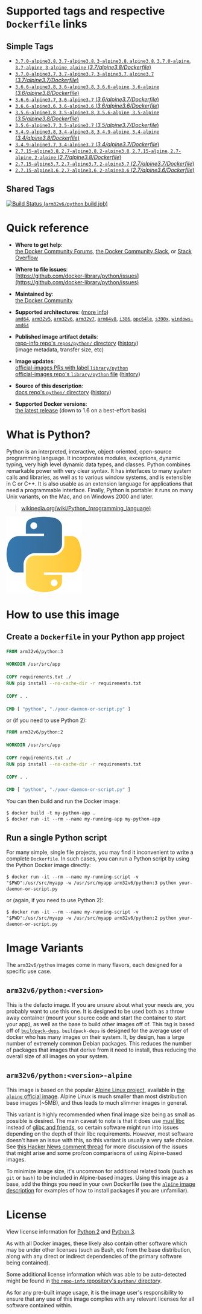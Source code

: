 <!--

********************************************************************************

WARNING:

    DO NOT EDIT "python/README.md"

    IT IS AUTO-GENERATED

    (from the other files in "python/" combined with a set of templates)

********************************************************************************

-->

# Supported tags and respective `Dockerfile` links

## Simple Tags

-	[`3.7.0-alpine3.8`, `3.7-alpine3.8`, `3-alpine3.8`, `alpine3.8`, `3.7.0-alpine`, `3.7-alpine`, `3-alpine`, `alpine` (*3.7/alpine3.8/Dockerfile*)](https://github.com/docker-library/python/blob/38dcdb4320c8668416205e044ee50489c059da18/3.7/alpine3.8/Dockerfile)
-	[`3.7.0-alpine3.7`, `3.7-alpine3.7`, `3-alpine3.7`, `alpine3.7` (*3.7/alpine3.7/Dockerfile*)](https://github.com/docker-library/python/blob/38dcdb4320c8668416205e044ee50489c059da18/3.7/alpine3.7/Dockerfile)
-	[`3.6.6-alpine3.8`, `3.6-alpine3.8`, `3.6.6-alpine`, `3.6-alpine` (*3.6/alpine3.8/Dockerfile*)](https://github.com/docker-library/python/blob/88812635c8ad7ff06a8a3755616a1040df222f3c/3.6/alpine3.8/Dockerfile)
-	[`3.6.6-alpine3.7`, `3.6-alpine3.7` (*3.6/alpine3.7/Dockerfile*)](https://github.com/docker-library/python/blob/88812635c8ad7ff06a8a3755616a1040df222f3c/3.6/alpine3.7/Dockerfile)
-	[`3.6.6-alpine3.6`, `3.6-alpine3.6` (*3.6/alpine3.6/Dockerfile*)](https://github.com/docker-library/python/blob/88812635c8ad7ff06a8a3755616a1040df222f3c/3.6/alpine3.6/Dockerfile)
-	[`3.5.6-alpine3.8`, `3.5-alpine3.8`, `3.5.6-alpine`, `3.5-alpine` (*3.5/alpine3.8/Dockerfile*)](https://github.com/docker-library/python/blob/005dda958e7fdf517214d950c0ef8eb0201ab3a1/3.5/alpine3.8/Dockerfile)
-	[`3.5.6-alpine3.7`, `3.5-alpine3.7` (*3.5/alpine3.7/Dockerfile*)](https://github.com/docker-library/python/blob/005dda958e7fdf517214d950c0ef8eb0201ab3a1/3.5/alpine3.7/Dockerfile)
-	[`3.4.9-alpine3.8`, `3.4-alpine3.8`, `3.4.9-alpine`, `3.4-alpine` (*3.4/alpine3.8/Dockerfile*)](https://github.com/docker-library/python/blob/b45793d90a50e2263b28ab9161d313706949b3d7/3.4/alpine3.8/Dockerfile)
-	[`3.4.9-alpine3.7`, `3.4-alpine3.7` (*3.4/alpine3.7/Dockerfile*)](https://github.com/docker-library/python/blob/b45793d90a50e2263b28ab9161d313706949b3d7/3.4/alpine3.7/Dockerfile)
-	[`2.7.15-alpine3.8`, `2.7-alpine3.8`, `2-alpine3.8`, `2.7.15-alpine`, `2.7-alpine`, `2-alpine` (*2.7/alpine3.8/Dockerfile*)](https://github.com/docker-library/python/blob/ac49e0bb09aafe4100fe5662636c24fce7206008/2.7/alpine3.8/Dockerfile)
-	[`2.7.15-alpine3.7`, `2.7-alpine3.7`, `2-alpine3.7` (*2.7/alpine3.7/Dockerfile*)](https://github.com/docker-library/python/blob/ac49e0bb09aafe4100fe5662636c24fce7206008/2.7/alpine3.7/Dockerfile)
-	[`2.7.15-alpine3.6`, `2.7-alpine3.6`, `2-alpine3.6` (*2.7/alpine3.6/Dockerfile*)](https://github.com/docker-library/python/blob/ac49e0bb09aafe4100fe5662636c24fce7206008/2.7/alpine3.6/Dockerfile)

## Shared Tags

[![Build Status](https://doi-janky.infosiftr.net/job/multiarch/job/arm32v6/job/python/badge/icon) (`arm32v6/python` build job)](https://doi-janky.infosiftr.net/job/multiarch/job/arm32v6/job/python/)

# Quick reference

-	**Where to get help**:  
	[the Docker Community Forums](https://forums.docker.com/), [the Docker Community Slack](https://blog.docker.com/2016/11/introducing-docker-community-directory-docker-community-slack/), or [Stack Overflow](https://stackoverflow.com/search?tab=newest&q=docker)

-	**Where to file issues**:  
	[https://github.com/docker-library/python/issues](https://github.com/docker-library/python/issues)

-	**Maintained by**:  
	[the Docker Community](https://github.com/docker-library/python)

-	**Supported architectures**: ([more info](https://github.com/docker-library/official-images#architectures-other-than-amd64))  
	[`amd64`](https://hub.docker.com/r/amd64/python/), [`arm32v5`](https://hub.docker.com/r/arm32v5/python/), [`arm32v6`](https://hub.docker.com/r/arm32v6/python/), [`arm32v7`](https://hub.docker.com/r/arm32v7/python/), [`arm64v8`](https://hub.docker.com/r/arm64v8/python/), [`i386`](https://hub.docker.com/r/i386/python/), [`ppc64le`](https://hub.docker.com/r/ppc64le/python/), [`s390x`](https://hub.docker.com/r/s390x/python/), [`windows-amd64`](https://hub.docker.com/r/winamd64/python/)

-	**Published image artifact details**:  
	[repo-info repo's `repos/python/` directory](https://github.com/docker-library/repo-info/blob/master/repos/python) ([history](https://github.com/docker-library/repo-info/commits/master/repos/python))  
	(image metadata, transfer size, etc)

-	**Image updates**:  
	[official-images PRs with label `library/python`](https://github.com/docker-library/official-images/pulls?q=label%3Alibrary%2Fpython)  
	[official-images repo's `library/python` file](https://github.com/docker-library/official-images/blob/master/library/python) ([history](https://github.com/docker-library/official-images/commits/master/library/python))

-	**Source of this description**:  
	[docs repo's `python/` directory](https://github.com/docker-library/docs/tree/master/python) ([history](https://github.com/docker-library/docs/commits/master/python))

-	**Supported Docker versions**:  
	[the latest release](https://github.com/docker/docker-ce/releases/latest) (down to 1.6 on a best-effort basis)

# What is Python?

Python is an interpreted, interactive, object-oriented, open-source programming language. It incorporates modules, exceptions, dynamic typing, very high level dynamic data types, and classes. Python combines remarkable power with very clear syntax. It has interfaces to many system calls and libraries, as well as to various window systems, and is extensible in C or C++. It is also usable as an extension language for applications that need a programmable interface. Finally, Python is portable: it runs on many Unix variants, on the Mac, and on Windows 2000 and later.

> [wikipedia.org/wiki/Python_(programming_language)](https://en.wikipedia.org/wiki/Python_%28programming_language%29)

![logo](https://raw.githubusercontent.com/docker-library/docs/01c12653951b2fe592c1f93a13b4e289ada0e3a1/python/logo.png)

# How to use this image

## Create a `Dockerfile` in your Python app project

```dockerfile
FROM arm32v6/python:3

WORKDIR /usr/src/app

COPY requirements.txt ./
RUN pip install --no-cache-dir -r requirements.txt

COPY . .

CMD [ "python", "./your-daemon-or-script.py" ]
```

or (if you need to use Python 2):

```dockerfile
FROM arm32v6/python:2

WORKDIR /usr/src/app

COPY requirements.txt ./
RUN pip install --no-cache-dir -r requirements.txt

COPY . .

CMD [ "python", "./your-daemon-or-script.py" ]
```

You can then build and run the Docker image:

```console
$ docker build -t my-python-app .
$ docker run -it --rm --name my-running-app my-python-app
```

## Run a single Python script

For many simple, single file projects, you may find it inconvenient to write a complete `Dockerfile`. In such cases, you can run a Python script by using the Python Docker image directly:

```console
$ docker run -it --rm --name my-running-script -v "$PWD":/usr/src/myapp -w /usr/src/myapp arm32v6/python:3 python your-daemon-or-script.py
```

or (again, if you need to use Python 2):

```console
$ docker run -it --rm --name my-running-script -v "$PWD":/usr/src/myapp -w /usr/src/myapp arm32v6/python:2 python your-daemon-or-script.py
```

# Image Variants

The `arm32v6/python` images come in many flavors, each designed for a specific use case.

## `arm32v6/python:<version>`

This is the defacto image. If you are unsure about what your needs are, you probably want to use this one. It is designed to be used both as a throw away container (mount your source code and start the container to start your app), as well as the base to build other images off of. This tag is based off of [`buildpack-deps`](https://registry.hub.docker.com/_/buildpack-deps/). `buildpack-deps` is designed for the average user of docker who has many images on their system. It, by design, has a large number of extremely common Debian packages. This reduces the number of packages that images that derive from it need to install, thus reducing the overall size of all images on your system.

## `arm32v6/python:<version>-alpine`

This image is based on the popular [Alpine Linux project](http://alpinelinux.org), available in [the `alpine` official image](https://hub.docker.com/_/alpine). Alpine Linux is much smaller than most distribution base images (~5MB), and thus leads to much slimmer images in general.

This variant is highly recommended when final image size being as small as possible is desired. The main caveat to note is that it does use [musl libc](http://www.musl-libc.org) instead of [glibc and friends](http://www.etalabs.net/compare_libcs.html), so certain software might run into issues depending on the depth of their libc requirements. However, most software doesn't have an issue with this, so this variant is usually a very safe choice. See [this Hacker News comment thread](https://news.ycombinator.com/item?id=10782897) for more discussion of the issues that might arise and some pro/con comparisons of using Alpine-based images.

To minimize image size, it's uncommon for additional related tools (such as `git` or `bash`) to be included in Alpine-based images. Using this image as a base, add the things you need in your own Dockerfile (see the [`alpine` image description](https://hub.docker.com/_/alpine/) for examples of how to install packages if you are unfamiliar).

# License

View license information for [Python 2](https://docs.python.org/2/license.html) and [Python 3](https://docs.python.org/3/license.html).

As with all Docker images, these likely also contain other software which may be under other licenses (such as Bash, etc from the base distribution, along with any direct or indirect dependencies of the primary software being contained).

Some additional license information which was able to be auto-detected might be found in [the `repo-info` repository's `python/` directory](https://github.com/docker-library/repo-info/tree/master/repos/python).

As for any pre-built image usage, it is the image user's responsibility to ensure that any use of this image complies with any relevant licenses for all software contained within.
